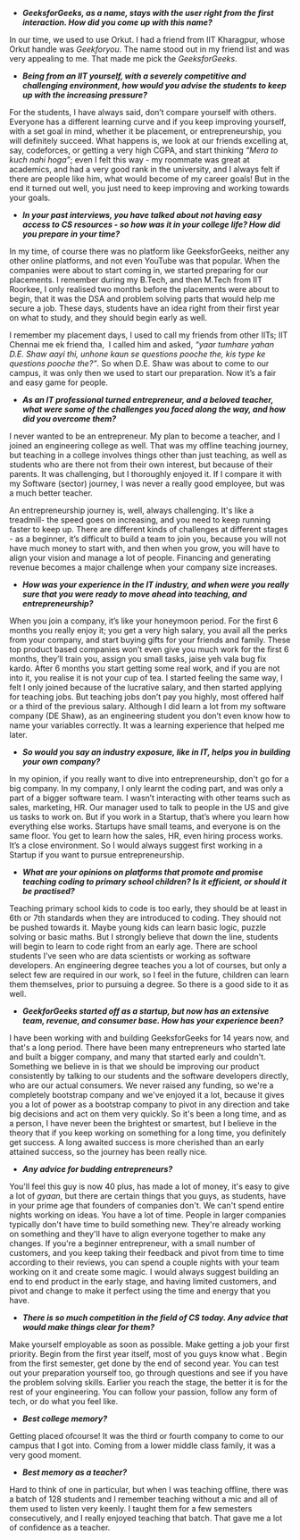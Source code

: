 <p><!-- wp:list --></p>
<ul><!-- wp:list-item --></p>
<li><strong><em>GeeksforGeeks, as a name, stays with the user right from the first interaction. How did you come up with this name?</em></strong></li>
<p><!-- /wp:list-item --></ul>
<p><!-- /wp:list --></p>
<p><!-- wp:paragraph --></p>
<p>In our time, we used to use Orkut. I had a friend from IIT Kharagpur, whose Orkut handle was <em>Geekforyou</em>. The name stood out in my friend list and was very appealing to me. That made me pick the <em>GeeksforGeeks</em>.</p>
<p><!-- /wp:paragraph --></p>
<p><!-- wp:list --></p>
<ul><!-- wp:list-item --></p>
<li><strong><em>Being from an IIT yourself, with a severely competitive and challenging environment, how would you advise the students to keep up with the increasing pressure?</em></strong></li>
<p><!-- /wp:list-item --></ul>
<p><!-- /wp:list --></p>
<p><!-- wp:paragraph --></p>
<p>For the students, I have always said, don’t compare yourself with others. Everyone has a different learning curve and if you keep improving yourself, with a set goal in mind, whether it be placement, or entrepreneurship, you will definitely succeed. What happens is, we look at our friends excelling at, say, codeforces, or getting a very high CGPA, and start thinking<em> “Mera to kuch nahi hoga”</em>; even I felt this way - my roommate was great at academics, and had a very good rank in the university, and I always felt if there are people like him, what would become of my career goals! But in the end it turned out well, you just need to keep improving and working towards your goals.</p>
<p><!-- /wp:paragraph --></p>
<p><!-- wp:list --></p>
<ul><!-- wp:list-item --></p>
<li><strong><em>In your past interviews, you have talked about not having easy access to CS resources - so how was it in your college life? How did you prepare in your time?</em></strong></li>
<p><!-- /wp:list-item --></ul>
<p><!-- /wp:list --></p>
<p><!-- wp:paragraph --></p>
<p>In my time, of course there was no platform like GeeksforGeeks, neither any other online platforms, and not even YouTube was that popular. When the companies were about to start coming in, we started preparing for our placements. I remember during my B.Tech, and then M.Tech from IIT Roorkee, I only realised two months before the placements were about to begin, that it was the DSA and problem solving parts that would help me secure a job. These days, students have an idea right from their first year on what to study, and they should begin early as well.</p>
<p><!-- /wp:paragraph --></p>
<p><!-- wp:paragraph --></p>
<p>I remember my placement days, I used to call my friends from other IITs; IIT Chennai me ek friend tha,&nbsp; I called him and asked, <em>“yaar tumhare yahan D.E. Shaw aayi thi, unhone kaun se questions pooche the, kis type ke questions pooche the?”</em>. So when D.E. Shaw was about to come to our campus, it was only then we used to start our preparation. Now it’s a fair and easy game for people.</p>
<p><!-- /wp:paragraph --></p>
<p><!-- wp:list --></p>
<ul><!-- wp:list-item --></p>
<li><strong><em>As an IT professional turned entrepreneur, and a beloved teacher, what were some of the challenges you faced along the way, and how did you overcome them?</em></strong></li>
<p><!-- /wp:list-item --></ul>
<p><!-- /wp:list --></p>
<p><!-- wp:paragraph --></p>
<p>I never wanted to be an entrepreneur. My plan to become a teacher, and I joined an engineering college as well. That was my offline teaching journey, but teaching in a college involves things other than just teaching, as well as students who are there not from their own interest, but because of their parents. It was challenging, but I thoroughly enjoyed it. If I compare it with my Software (sector) journey, I was never a really good employee, but was a much better teacher.</p>
<p><!-- /wp:paragraph --></p>
<p><!-- wp:paragraph --></p>
<p>An entrepreneurship journey is, well, always challenging. It's like a treadmill- the speed goes on increasing, and you need to keep running faster to keep up. There are different kinds of challenges at different stages - as a beginner, it’s difficult to build a team to join you, because you will not have much money to start with, and then when you grow, you will have to align your vision and manage a lot of people. Financing and generating revenue becomes a major challenge when your company size increases.</p>
<p><!-- /wp:paragraph --></p>
<p><!-- wp:list --></p>
<ul><!-- wp:list-item --></p>
<li><strong><em>How was your experience in the IT industry, and when were you really sure that you were ready to move ahead into teaching, and entrepreneurship?</em></strong><strong></strong></li>
<p><!-- /wp:list-item --></ul>
<p><!-- /wp:list --></p>
<p><!-- wp:paragraph --></p>
<p>When you join a company, it’s like your honeymoon period. For the first 6 months you really enjoy it; you get a very high salary, you avail all the perks from your company, and start buying gifts for your friends and family. These top product based companies won’t even give you much work for the first 6 months, they’ll train you, assign you small tasks, jaise yeh vala bug fix kardo. After 6 months you start getting some real work, and if you are not into it, you realise it is not your cup of tea. I started feeling the same way, I felt I only joined because of the lucrative salary, and then started applying for teaching jobs. But teaching jobs don’t pay you highly, most offered half or a third of the previous salary. Although I did learn a lot from my software company (DE Shaw), as an engineering student you don’t even know how to name your variables correctly. It was a learning experience that helped me later.</p>
<p><!-- /wp:paragraph --></p>
<p><!-- wp:list --></p>
<ul><!-- wp:list-item --></p>
<li><strong><em>So would you say an industry exposure, like in IT, helps you in building your own company?</em></strong></li>
<p><!-- /wp:list-item --></ul>
<p><!-- /wp:list --></p>
<p><!-- wp:paragraph --></p>
<p>In my opinion, if you really want to dive into entrepreneurship, don't go for a big company. In my company, I only learnt the coding part, and was only a part of a bigger software team. I wasn’t interacting with other teams such as sales, marketing, HR. Our manager used to talk to people in the US and give us tasks to work on. But if you work in a Startup, that’s where you learn how everything else works. Startups have small teams, and everyone is on the same floor. You get to learn how the sales, HR, even hiring process works. It’s a close environment. So I would always suggest first working in a Startup if you want to pursue entrepreneurship.</p>
<p><!-- /wp:paragraph --></p>
<p><!-- wp:list --></p>
<ul><!-- wp:list-item --></p>
<li><strong><em>What are your opinions on platforms that promote and promise teaching coding to primary school children? Is it efficient, or should it be practised?</em></strong></li>
<p><!-- /wp:list-item --></ul>
<p><!-- /wp:list --></p>
<p><!-- wp:paragraph --></p>
<p>Teaching primary school kids to code is too early, they should be at least in 6th or 7th standards when they are introduced to coding. They should not be pushed towards it. Maybe young kids can learn basic logic, puzzle solving or basic maths. But I strongly believe that down the line, students will begin to learn to code right from an early age. There are school students I’ve seen who are data scientists or working as software developers. An engineering degree teaches you a lot of courses, but only a select few are required in our work, so I feel in the future, children can learn them themselves, prior to pursuing a degree. So there is a good side to it as well.</p>
<p><!-- /wp:paragraph --></p>
<p><!-- wp:list --></p>
<ul><!-- wp:list-item --></p>
<li><strong><em>GeekforGeeks started off as a startup, but now has an extensive team, revenue, and consumer base. How has your experience been?</em></strong></li>
<p><!-- /wp:list-item --></ul>
<p><!-- /wp:list --></p>
<p><!-- wp:paragraph --></p>
<p>I have been working with and building GeeksforGeeks for 14 years now, and that's a long period. There have been many entrepreneurs who started late and built a bigger company, and many that started early and couldn't. Something we believe in is that we should be improving our product consistently by talking to our students and the software developers directly, who are our actual consumers. We never raised any funding, so we're a completely bootstrap company and we've enjoyed it a lot, because it gives you a lot of power as a bootstrap company to pivot in any direction and take big decisions and act on them very quickly. So it's been a long time, and as a person, I have never been the brightest or smartest, but I believe in the theory that if you keep working on something for a long time, you definitely get success. A long awaited success is more cherished than an early attained success, so the journey has been really nice.</p>
<p><!-- /wp:paragraph --></p>
<p><!-- wp:list --></p>
<ul><!-- wp:list-item --></p>
<li><strong><em>Any advice for budding entrepreneurs?</em></strong></li>
<p><!-- /wp:list-item --></ul>
<p><!-- /wp:list --></p>
<p><!-- wp:paragraph --></p>
<p>You'll feel this guy is now 40 plus, has made a lot of money, it's easy to give a lot of<em> gyaan</em>, but there are certain things that you guys, as students, have in your prime age that founders of companies don't. We can't spend entire nights working on ideas. You have a lot of time. People in larger companies typically don't have time to build something new. They're already working on something and they'll have to align everyone together to make any changes. If you're a beginner entrepreneur, with a small number of customers, and you keep taking their feedback and pivot from time to time according to their reviews, you can spend a couple nights with your team working on it and create some magic. I would always suggest building an end to end product in the early stage, and having limited customers, and pivot and change to make it perfect using the time and energy that you have.</p>
<p><!-- /wp:paragraph --></p>
<p><!-- wp:list --></p>
<ul><!-- wp:list-item --></p>
<li><strong><em>There is so much competition in the field of CS today. Any advice that would make things clear for them?</em></strong></li>
<p><!-- /wp:list-item --></ul>
<p><!-- /wp:list --></p>
<p><!-- wp:paragraph --></p>
<p>Make yourself employable as soon as possible. Make getting a job your first priority. Begin from the first year itself, most of you guys know what . Begin from the first semester, get done by the end of second year. You can test out your preparation yourself too, go through questions and see if you have the problem solving skills. Earlier you reach the stage, the better it is for the rest of your engineering. You can follow your passion, follow any form of tech, or do what you feel like.</p>
<p><!-- /wp:paragraph --></p>
<p><!-- wp:list --></p>
<ul><!-- wp:list-item --></p>
<li><strong><em>Best college memory?</em></strong></li>
<p><!-- /wp:list-item --></ul>
<p><!-- /wp:list --></p>
<p><!-- wp:paragraph --></p>
<p>Getting placed ofcourse! It was the third or fourth company to come to our campus that I got into. Coming from a lower middle class family, it was a very good moment.</p>
<p><!-- /wp:paragraph --></p>
<p><!-- wp:list --></p>
<ul><!-- wp:list-item --></p>
<li><strong><em>Best memory as a teacher?</em></strong></li>
<p><!-- /wp:list-item --></ul>
<p><!-- /wp:list --></p>
<p><!-- wp:paragraph --></p>
<p>Hard to think of one in particular, but when I was teaching offline, there was a batch of 128 students and I remember teaching without a mic and all of them used to listen very keenly. I taught them for a few semesters consecutively, and I really enjoyed teaching that batch. That gave me a lot of confidence as a teacher.</p>
<p><!-- /wp:paragraph --></p>
